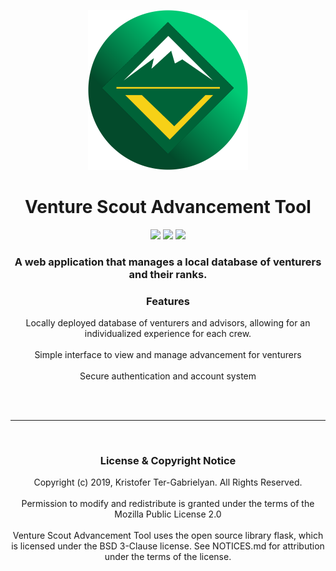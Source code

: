 <p align="center">
   <img src="VentureIcon.png" width="256px" height="256px">
</p>


<h1 align="center">
      Venture Scout Advancement Tool
</h1>

<p align="center">
   <img src="https://img.shields.io/badge/license-MPL%202.0-green?style=flat-square">
   <img src="https://img.shields.io/github/manifest-json/v/kketg/Venture-Scout-Advancement-Tool?style=flat-square">
   <img src="https://img.shields.io/badge/Build-Functional-orange?style=flat-square">
</p>

<h3 align="center">
   A web application that manages a local database of venturers and their ranks.
</h3>

<div id="body" align="center">
   <span id="features">
      <h3>
         Features
      </h3>
      <p>
         Locally deployed database of venturers and advisors, allowing for an individualized experience for each crew.
         <br><br>
         Simple interface to view and manage advancement for venturers
         <br><br>
         Secure authentication and account system
         <br><br>
      </p>
   </span>
<br><hr><br>
   <span id="License">
      <h3>
         License & Copyright Notice
      </h3>
      <p>
         Copyright (c) 2019, Kristofer Ter-Gabrielyan. All Rights Reserved.
         <br><br>
         Permission to modify and redistribute is granted under the terms of the Mozilla Public License 2.0
         <br><br>
         Venture Scout Advancement Tool uses the open source library flask, which is licensed under the BSD 3-Clause license.
         See NOTICES.md for attribution under the terms of the license.
      </p>
   </span>
</div>


